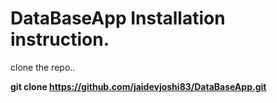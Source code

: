 # DataBaseApp Installation instruction. 

clone the repo.. 

**git clone https://github.com/jaidevjoshi83/DataBaseApp.git**

